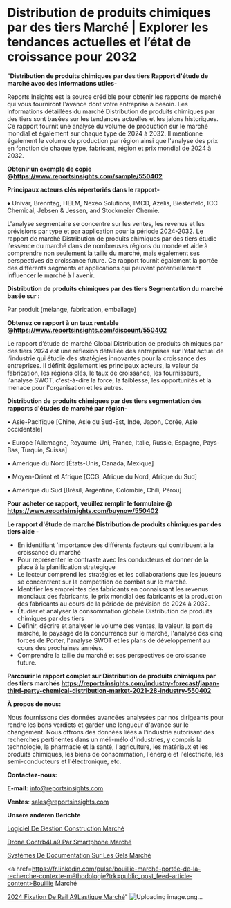 # Distribution de produits chimiques par des tiers Marché | Explorer les tendances actuelles et l’état de croissance pour 2032

"<strong>Distribution de produits chimiques par des tiers Rapport d'étude de marché avec des informations utiles-</strong>

Reports Insights est la source crédible pour obtenir les rapports de marché qui vous fourniront l'avance dont votre entreprise a besoin. Les informations détaillées du marché Distribution de produits chimiques par des tiers sont basées sur les tendances actuelles et les jalons historiques. Ce rapport fournit une analyse du volume de production sur le marché mondial et également sur chaque type de 2024 à 2032. Il mentionne également le volume de production par région ainsi que l'analyse des prix en fonction de chaque type, fabricant, région et prix mondial de 2024 à 2032.

<strong><b>Obtenir un exemple de copie @</b></strong><a href=https://www.reportsinsights.com/sample/550402><strong><b>https://www.reportsinsights.com/sample/550402</b></strong></a>

<b>Principaux acteurs clés répertoriés dans le rapport-</b>

<b> </b>♦ Univar, Brenntag, HELM, Nexeo Solutions, IMCD, Azelis, Biesterfeld, ICC Chemical, Jebsen & Jessen, and Stockmeier Chemie.

L'analyse segmentaire se concentre sur les ventes, les revenus et les prévisions par type et par application pour la période 2024-2032. Le rapport de marché Distribution de produits chimiques par des tiers étudie l'essence du marché dans de nombreuses régions du monde et aide à comprendre non seulement la taille du marché, mais également ses perspectives de croissance future. Ce rapport fournit également la portée des différents segments et applications qui peuvent potentiellement influencer le marché à l'avenir.

<strong>Distribution de produits chimiques par des tiers Segmentation du marché basée sur :</strong>

Par produit (mélange, fabrication, emballage)

<strong><b>Obtenez ce rapport à un taux rentable @</b></strong><a href=https://www.reportsinsights.com/discount/550402><strong><b>https://www.reportsinsights.com/discount/550402</b></strong></a>

Le rapport d’étude de marché Global Distribution de produits chimiques par des tiers 2024 est une réflexion détaillée des entreprises sur l’état actuel de l’industrie qui étudie des stratégies innovantes pour la croissance des entreprises. Il définit également les principaux acteurs, la valeur de fabrication, les régions clés, le taux de croissance, les fournisseurs, l'analyse SWOT, c'est-à-dire la force, la faiblesse, les opportunités et la menace pour l'organisation et les autres.

<strong>Distribution de produits chimiques par des tiers segmentation des rapports d'études de marché par région-</strong>

• Asie-Pacifique [Chine, Asie du Sud-Est, Inde, Japon, Corée, Asie occidentale]

• Europe [Allemagne, Royaume-Uni, France, Italie, Russie, Espagne, Pays-Bas, Turquie, Suisse]

• Amérique du Nord [États-Unis, Canada, Mexique]

• Moyen-Orient et Afrique [CCG, Afrique du Nord, Afrique du Sud]

• Amérique du Sud [Brésil, Argentine, Colombie, Chili, Pérou]

<strong>Pour acheter ce rapport, veuillez remplir le formulaire @   <a href=https://www.reportsinsights.com/buynow/550402>https://www.reportsinsights.com/buynow/550402</a></strong>

<strong>Le rapport d'étude de marché Distribution de produits chimiques par des tiers aide -</strong>
<ul>
  <li>En identifiant 'importance des différents facteurs qui contribuent à la croissance du marché</li>
  <li>Pour représenter le contraste avec les conducteurs et donner de la place à la planification stratégique</li>
  <li>Le lecteur comprend les stratégies et les collaborations que les joueurs se concentrent sur la compétition de combat sur le marché.</li>
  <li>Identifier les empreintes des fabricants en connaissant les revenus mondiaux des fabricants, le prix mondial des fabricants et la production des fabricants au cours de la période de prévision de 2024 à 2032.</li>
  <li>Étudier et analyser la consommation globale Distribution de produits chimiques par des tiers</li>
  <li>Définir, décrire et analyser le volume des ventes, la valeur, la part de marché, le paysage de la concurrence sur le marché, l'analyse des cinq forces de Porter, l'analyse SWOT et les plans de développement au cours des prochaines années.</li>
  <li>Comprendre la taille du marché et ses perspectives de croissance future.</li>
</ul>

<strong>Parcourir le rapport complet sur Distribution de produits chimiques par des tiers marchés <a href=https://reportsinsights.com/industry-forecast/japan-third-party-chemical-distribution-market-2021-28-industry-550402>https://reportsinsights.com/industry-forecast/japan-third-party-chemical-distribution-market-2021-28-industry-550402</a></strong>

<strong>À propos de nous:</strong>

Nous fournissons des données avancées analysées par nos dirigeants pour rendre les bons verdicts et garder une longueur d'avance sur le changement. Nous offrons des données liées à l'industrie autorisant des recherches pertinentes dans un méli-mélo d'industries, y compris la technologie, la pharmacie et la santé, l'agriculture, les matériaux et les produits chimiques, les biens de consommation, l'énergie et l'électricité, les semi-conducteurs et l'électronique, etc.

<strong>Contactez-nous:</strong>

<strong>E-mail:</strong> <a href=mailto:info@reportsinsights.com>info@reportsinsights.com</a>

<strong>Ventes</strong>: <a href=mailto:sales@reportsinsights.com>sales@reportsinsights.com</a>

<strong>Unsere anderen Berichte</strong>

<a href=https://www.linkedin.com/pulse/logiciel-de-gestion-construction-march%C3%A9-analyse-2gy2c/>Logiciel De Gestion Construction Marché</a>

<a href=https://www.linkedin.com/pulse/drone-contr%C3%B4l%C3%A9-par-smartphone-march%C3%A9-2024-taille-t1gbc/>Drone Contrb4La9 Par Smartphone Marché</a>

<a href=https://www.linkedin.com/pulse/systèmes-de-documentation-sur-les-gels-marché-ogerc/>Systèmes De Documentation Sur Les Gels Marché</a>

<a href=https://fr.linkedin.com/pulse/bouillie-marché-portée-de-la-recherche-contexte-méthodologie?trk=public_post_feed-article-content>Bouillie Marché</a>

<a href=https://www.linkedin.com/pulse/2024-fixation-de-rail-%C3%A9lastique-march%C3%A9-rapport-plpbf/>2024 Fixation De Rail A9Lastique Marché</a>"
![Uploading image.png…]()
